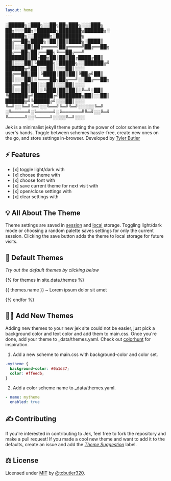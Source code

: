 ```yaml
---
layout: home
---
```

░█████╗░███╗░░██╗██╗███╗░░░███╗  ██╗░░░██╗░██████╗███████╗██████╗░  ██████╗░░█████╗░████████╗
██╔══██╗████╗░██║██║████╗░████║  ██║░░░██║██╔════╝██╔════╝██╔══██╗  ██╔══██╗██╔══██╗╚══██╔══╝
███████║██╔██╗██║██║██╔████╔██║  ██║░░░██║╚█████╗░█████╗░░██████╔╝  ██████╦╝██║░░██║░░░██║░░░
██╔══██║██║╚████║██║██║╚██╔╝██║  ██║░░░██║░╚═══██╗██╔══╝░░██╔══██╗  ██╔══██╗██║░░██║░░░██║░░░
██║░░██║██║░╚███║██║██║░╚═╝░██║  ╚██████╔╝██████╔╝███████╗██║░░██║  ██████╦╝╚█████╔╝░░░██║░░░
╚═╝░░╚═╝╚═╝░░╚══╝╚═╝╚═╝░░░░░╚═╝  ░╚═════╝░╚═════╝░╚══════╝╚═╝░░╚═╝  ╚═════╝░░╚════╝░░░░╚═╝░░░

Jek is a minimalist jekyll theme putting the power of color schemes in the user's hands. Toggle between schemes hassle-free, create new ones on the go, and store settings in-browser. Developed by [Tyler Butler](https://tbutler.org)

## ⚡ Features

*   \[x] toggle light/dark with <i class="far fa-moon zoom" onclick="darkMode();"></i>
*   \[x] choose theme with <i class="fas fa-palette zoom" onclick="toggleTheme();"></i>
*   \[x] choose font with <i class="fas fa-pen-nib" onclick="toggleFont();"></i>
*   \[x] save current theme for next visit with <i class="fas fa-user-astronaut zoom" onclick="saveFavorite();"></i>
*   \[x] open/close settings with <i class="fas fa-tools zoom" onclick="toggleSettings();"></i>
*   \[x] clear settings with <i class="fas fa-snowplow zoom" onclick="clearSettings();"></i>

## 💡 All About The Theme

Theme settings are saved in [session](https://developer.mozilla.org/en-US/docs/Web/API/Window/sessionStorage) and [local](https://developer.mozilla.org/en-US/docs/Web/API/Window/localStorage) storage. Toggling light/dark mode or choosing a random palette saves settings for only the current session. Clicking the save button adds the theme to local storage for future visits.

## 🍭 Default Themes

*Try out the default themes by clicking below*

{% for themes in site.data.themes %}

<div class="theme-options {{ themes.name }} zoom" onclick="setSpeceficPallet('{{ themes.name }}');">
    <p class="center">{{ themes.name }} ~ Lorem ipsum dolor sit amet</p>
</div>
{% endfor %}  

## 👩‍🚀 Add New Themes

Adding new themes to your new jek site could not be easier, just pick a background color and text color and add them to main.css. Once you're done, add your theme to \_data/themes.yaml. Check out [colorhunt](https://colorhunt.co/) for inspiration.

1.  Add a new scheme to main.css with background-color and color set.

```css
.mytheme {
  background-color: #0a1d37;
  color: #ffeedb;
}
```

2.  Add a color scheme name to \_data/themes.yaml.

```yaml
- name: mytheme
  enabled: true
```

## ✍️ Contributing

If you're interested in contributing to Jek, feel free to fork the repository and make a pull request! If you made a cool new theme and want to add it to the defaults, create an issue and add the [*Theme Suggestion*](https://github.com/tcbutler320/jek/labels/Theme%20Suggestion) label.

## ⚖️ License

Licensed under [MIT](/LICENSE.txt) by [@tcbutler320](https://github.com/tcbutler320).
